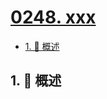 # [0248. xxx](https://github.com/Tdahuyou/TNotes.leetcode/tree/main/notes/0248.%20xxx)

<!-- region:toc -->

- [1. 📝 概述](#1--概述)

<!-- endregion:toc -->

## 1. 📝 概述
